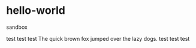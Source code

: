 # hello-world
sandbox

test test test
The quick brown fox jumped over the lazy dogs. 
test test test
